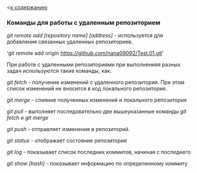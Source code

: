 <[к содержанию](./readme.md)

### Команды для работы с удаленным репозиторием

_git remote add [repository name] [address]_ - используется для добавления связанных удаленных репозиториев.

'git remote add origin https://github.com/nana09092/Test.01.git'

При работе с удаленными репозиториями при выполненияя разных задач используются такие команды, как:

  _git fetch_ - получение изменений с удаленного репозитория. При этом список изменений не вносится в код локального репозитория.

  _git merge_ - слияние полученных изменений и локального репозитория

  _git pull_ - выполняет последовательно две вышеуказанные команды _git fetch_ и _git merge_

_git push_ - отправляет изменения в репозиторий. 

_git status_ - отображает состояние репозитория

_git log_ - показывает список последних коммитов, начиная с последнего

_git show [hash]_ - показывает информацию по определенному коммиту